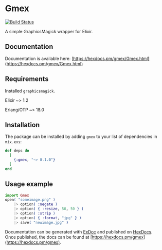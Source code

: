 # Gmex

[![Build Status](https://travis-ci.org/voodoo-child/gmex.png?branch=master)](https://travis-ci.org/voodoo-child/gmex)

A simple GraphicsMagick wrapper for Elixir.

## Documentation

Documentation is available here: [https://hexdocs.pm/gmex/Gmex.html](https://hexdocs.pm/gmex/Gmex.html)

## Requirements

Installed `graphicsmagick`.

Elixir ~> 1.2

Erlang/OTP ~> 18.0

## Installation

The package can be installed
by adding `gmex` to your list of dependencies in `mix.exs`:

```elixir
def deps do
  [
    {:gmex, "~> 0.1.0"}
  ]
end
```

## Usage example

```elixir
import Gmex
open( "someimage.png" )
    |> option( :negate )
    |> option( { :resize, 50, 50 } )
    |> option( :strip )
    |> option( { :format, "jpg" } )
    |> save( "newimage.jpg" )
```


Documentation can be generated with [ExDoc](https://github.com/elixir-lang/ex_doc)
and published on [HexDocs](https://hexdocs.pm). Once published, the docs can
be found at [https://hexdocs.pm/gmex](https://hexdocs.pm/gmex).
